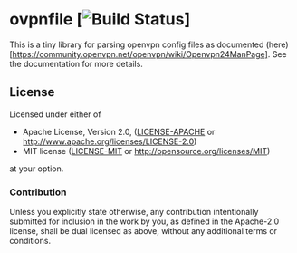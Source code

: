 # ovpnfile [![Build Status](https://travis-ci.org/alexjg/rs-ovpnfile.svg?branch=master)]

This is a tiny library for parsing openvpn config files as documented (here)[https://community.openvpn.net/openvpn/wiki/Openvpn24ManPage]. See the documentation for more details.



## License

Licensed under either of

 * Apache License, Version 2.0, ([LICENSE-APACHE](LICENSE-APACHE) or http://www.apache.org/licenses/LICENSE-2.0)
 * MIT license ([LICENSE-MIT](LICENSE-MIT) or http://opensource.org/licenses/MIT)

at your option.

### Contribution

Unless you explicitly state otherwise, any contribution intentionally submitted for inclusion in the work by you, as defined in the Apache-2.0 license, shall be dual licensed as above, without any additional terms or conditions.

